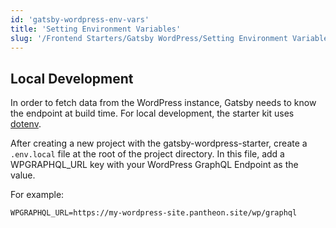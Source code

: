 ```yaml
---
id: 'gatsby-wordpress-env-vars'
title: 'Setting Environment Variables'
slug: '/Frontend Starters/Gatsby WordPress/Setting Environment Variables'
---
```


## Local Development

In order to fetch data from the WordPress instance, Gatsby needs to know the
endpoint at build time. For local development, the starter kit uses
[dotenv](https://www.npmjs.com/package/dotenv).

After creating a new project with the gatsby-wordpress-starter, create a
`.env.local` file at the root of the project directory. In this file, add a
WPGRAPHQL_URL key with your WordPress GraphQL Endpoint as the value.

For example:

```
WPGRAPHQL_URL=https://my-wordpress-site.pantheon.site/wp/graphql
```
